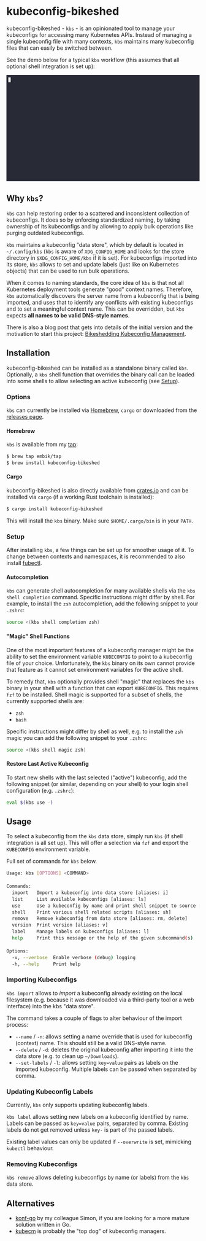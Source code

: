 # kubeconfig-bikeshed

kubeconfig-bikeshed - `kbs` - is an opinionated tool to manage your kubeconfigs for accessing many Kubernetes APIs. Instead of managing a single kubeconfig file with many contexts, `kbs` maintains many kubeconfig files that can easily be switched between.

See the demo below for a typical `kbs` workflow (this assumes that all optional shell integration is set up):

![kbs demo](./docs/kbs.gif)

## Why `kbs`?

`kbs` can help restoring order to a scattered and inconsistent collection of kubeconfigs. It does so by enforcing standardized naming, by taking ownership of its kubeconfigs and by allowing to apply bulk operations like purging outdated kubeconfigs.

`kbs` maintains a kubeconfig "data store", which by default is located in `~/.config/kbs` (`kbs` is aware of `XDG_CONFIG_HOME` and looks for the store directory in `$XDG_CONFIG_HOME/kbs` if it is set). For kubeconfigs imported into its store, `kbs` allows to set and update labels (just like on Kubernetes objects) that can be used to run bulk operations.

When it comes to naming standards, the core idea of `kbs` is that not all Kubernetes deployment tools generate "good" context names. Therefore, `kbs` automatically discovers the server name from a kubeconfig that is being imported, and uses that to identify any conflicts with existing kubeconfigs and to set a meaningful context name. This can be overridden, but `kbs` expects **all names to be valid DNS-style names**.

There is also a blog post that gets into details of the initial version and the motivation to start this project: [Bikeshedding Kubeconfig Management](https://marvin.beckers.dev/blog/bikeshedding-kubeconfig-management/).

## Installation

kubeconfig-bikeshed can be installed as a standalone binary called `kbs`. Optionally, a `kbs` shell function that overrides the binary call can be loaded into some shells to allow selecting an active kubeconfig (see [Setup](#Setup)).

### Options

`kbs` can currently be installed via [Homebrew](https://brew.sh), `cargo` or downloaded from the [releases page](https://github.com/embik/kubeconfig-bikeshed/releases).

#### Homebrew

`kbs` is available from my [tap](https://github.com/embik/homebrew-tap):

```sh
$ brew tap embik/tap
$ brew install kubeconfig-bikeshed
```

#### Cargo

kubeconfig-bikeshed is also directly available from [crates.io](https://crates.io) and can be installed via `cargo` (if a working Rust toolchain is installed):

```sh
$ cargo install kubeconfig-bikeshed
```

This will install the `kbs` binary. Make sure `$HOME/.cargo/bin` is in your `PATH`.

### Setup

After installing `kbs`, a few things can be set up for smoother usage of it. To change between contexts and namespaces, it is recommended to also install [fubectl](https://github.com/kubermatic/fubectl).

#### Autocompletion

`kbs` can generate shell autocompletion for many available shells via the `kbs shell completion` command. Specific instructions might differ by shell. For example, to install the `zsh` autocompletion, add the following snippet to your `.zshrc`:

```sh
source <(kbs shell completion zsh)
```

#### "Magic" Shell Functions

One of the most important features of a kubeconfig manager might be the ability to set the environment variable `KUBECONFIG` to point to a kubeconfig file of your choice. Unfortunately, the `kbs` binary on its own cannot provide that feature as it cannot set environment variables for the active shell.

To remedy that, `kbs` optionally provides shell "magic" that replaces the `kbs` binary in your shell with a function that can export `KUBECONFIG`. This requires `fzf` to be installed. Shell magic is supported for a subset of shells, the currently supported shells are:

- `zsh`
- `bash`

Specific instructions might differ by shell as well, e.g. to install the `zsh` magic you can add the following snippet to your `.zshrc`:

```sh
source <(kbs shell magic zsh)
```

#### Restore Last Active Kubeconfig

To start new shells with the last selected ("active") kubeconfig, add the following snippet (or similar, depending on your shell) to your login shell configuration (e.g. `.zshrc`):

```sh
eval $(kbs use -)
```

## Usage

To select a kubeconfig from the `kbs` data store, simply run `kbs` (if shell integration is all set up). This will offer a selection via `fzf` and export the `KUBECONFIG` environment variable.

Full set of commands for `kbs` below.

```sh
Usage: kbs [OPTIONS] <COMMAND>

Commands:
  import   Import a kubeconfig into data store [aliases: i]
  list     List available kubeconfigs [aliases: ls]
  use      Use a kubeconfig by name and print shell snippet to source [aliases: u]
  shell    Print various shell related scripts [aliases: sh]
  remove   Remove kubeconfig from data store [aliases: rm, delete]
  version  Print version [aliases: v]
  label    Manage labels on kubeconfigs [aliases: l]
  help     Print this message or the help of the given subcommand(s)

Options:
  -v, --verbose  Enable verbose (debug) logging
  -h, --help     Print help
```

### Importing Kubeconfigs

`kbs import` allows to _import_ a kubeconfig already existing on the local filesystem (e.g. because it was downloaded via a third-party tool or a web interface) into the kbs "data store".

The command takes a couple of flags to alter behaviour of the import process:

- `--name` / `-n`: allows setting a name override that is used for kubeconfig (context) name. This should still be a valid DNS-style name.
- `--delete` / `-d`: deletes the original kubeconfig after importing it into the data store (e.g. to clean up `~/Downloads`).
- `--set-labels` / `-l`: allows setting `key=value` pairs as labels on the imported kubeconfig. Multiple labels can be passed when separated by comma.

### Updating Kubeconfig Labels

Currently, `kbs` only supports updating kubeconfig labels.

`kbs label` allows setting new labels on a kubeconfig identified by name. Labels can be passed as `key=value` pairs, separated by comma. Existing labels do not get removed unless `key-` is part of the passed labels.

Existing label values can only be updated if `--overwrite` is set, mimicking `kubectl` behaviour.

### Removing Kubeconfigs

`kbs remove` allows deleting kubeconfigs by name (or labels) from the `kbs` data store.

## Alternatives

- [konf-go](https://github.com/SimonTheLeg/konf-go) by my colleague Simon, if you are looking for a more mature solution written in Go.
- [kubecm](https://github.com/sunny0826/kubecm) is probably the "top dog" of kubeconfig managers.

